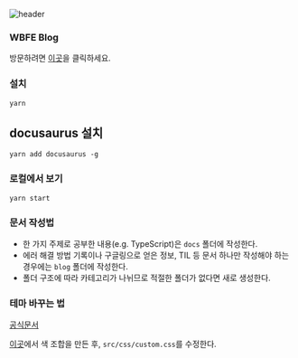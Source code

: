 ![header](https://capsule-render.vercel.app/api?type=waving&color=02ce89&fontColor=fff&height=300&section=header&text=Frontend%20Tech-Blog&fontSize=80&animation=fadeIn&fontAlignY=38&desc=Wirebarley&descAlignY=61&descAlign=86)

### WBFE Blog

방문하려면 [이곳](https://wbfrontendteam.github.io/wbfe-blog/)을 클릭하세요.

### 설치

```
yarn
```

## docusaurus 설치

```
yarn add docusaurus -g
```

### 로컬에서 보기

```
yarn start
```

### 문서 작성법

- 한 가지 주제로 공부한 내용(e.g. TypeScript)은 `docs` 폴더에 작성한다.
- 에러 해결 방법 기록이나 구글링으로 얻은 정보, TIL 등 문서 하나만 작성해야 하는 경우에는 `blog` 폴더에 작성한다.
- 폴더 구조에 따라 카테고리가 나뉘므로 적절한 폴더가 없다면 새로 생성한다.

### 테마 바꾸는 법

[공식문서](https://docusaurus.io/)

[이곳](https://docusaurus.io/docs/styling-layout)에서 색 조합을 만든 후, `src/css/custom.css`를 수정한다.
